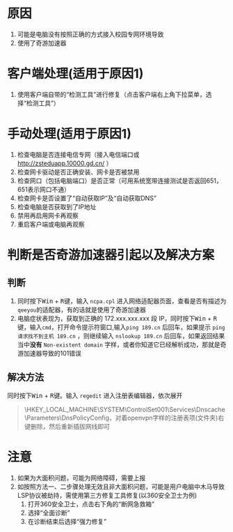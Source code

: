 <!-- TITLE: 故障 101 网络不通 -->
<!-- SUBTITLE: 本错误属于天翼校园客户端错误 -->

# 原因

1. 可能是电脑没有按照正确的方式接入校园专网环境导致
2. 使用了奇游加速器

# 客户端处理(适用于原因1)

1. 使用客户端自带的“检测工具”进行修复（点击客户端右上角下拉菜单，选择“检测工具”）


# 手动处理(适用于原因1)

1. 检查电脑是否连接电信专网（接入电信端口或 http://zsteduapp.10000.gd.cn/ ）
2. 检查网卡驱动是否正确安装、网卡是否被禁用
3. 检查网口（包括电脑端口）是否正常（可用系统宽带连接测试是否返回651，651表示网口不通）
4. 检查网卡是否设置了“自动获取IP”及“自动获取DNS”
5. 检查电脑是否获取到了IP地址
6. 禁用再启用网卡再观察
7. 重启客户端或电脑再观察

# 判断是否奇游加速器引起以及解决方案
## 判断

1. 同时按下<kbd>Win</kbd> + <kbd>R</kbd>键，输入 `ncpa.cpl` 进入网络适配器页面，查看是否有描述为`qeeyou`的适配器，有的话就是使用了奇游加速器
2. 电脑症状表现为，获取到正确的 172.xxx.xxx.xxx 段 IP，同时按下<kbd>Win</kbd> + <kbd>R</kbd>键，输入`cmd`，打开命令提示符窗口,输入`ping 189.cn` 后回车，如果提示 `ping 请求找不到主机 189.cn` ，则继续输入 `nslookup 189.cn` 后回车，如果返回结果当中**没有** `Non-existent domain` 字样，或者你知道它已经解析成功，那就是奇游加速器导致的101错误

## 解决方法

同时按下<kbd>Win</kbd> + <kbd>R</kbd>键。输入 `regedit` 进入注册表编辑器，依次展开 
> \HKEY_LOCAL_MACHINE\SYSTEM\ControlSet001\Services\Dnscache\Parameters\DnsPolicyConfig，对着openvpn字样的注册表项(文件夹)右键删除，然后重新插拔网线即可

# 注意

1. 如果为大面积问题，可能为网络障碍，需要上报
2. 如按照方法一、二步骤处理无效且非大面积问题，可能是用户电脑中木马导致LSP协议被劫持，需使用第三方修复工具修复(以360安全卫士为例)
   1. 打开360安全卫士，点击右下角的“断网急救箱”
   2. 选择“全面诊断”
   3. 在诊断结束后选择“强力修复”
